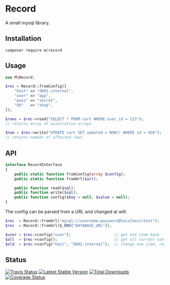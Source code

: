 # Record

A small mysql library.



## Installation

```
composer require m/record
```


## Usage

```php
use M\Record;

$rec = Record::fromConfig([
    "host" => "db01.internal",
    "user" => "app",
    "pass" => "secret",
    "db"   => "shop",
]);

$rows = $rec->read("SELECT * FROM cart WHERE user_id = 123");
// returns array of associative arrays

$num = $rec->write("UPDATE cart SET updated = NOW() WHERE id = 456");
// returns number of affected rows
```

## API

```php
interface RecordInterface
{
    public static function fromConfig(array $config);
    public static function fromUrl($url);

    public function read($sql);
    public function write($sql);
    public function config($key = null, $value = null);
}
```

The config can be parsed from a URL and changed at will:

```php
$rec  = Record::fromUrl("mysql://username:password@localhost/test");
$rec  = Record::fromUrl($_ENV["DATABASE_URL"]);

$user = $rec->config("user");                   // get one item back
$all  = $rec->config();                         // get all current config back
$old  = $rec->config("host", "db02.internal");  // change one item, returns old value
```


## Status

[![Travis Status](https://api.travis-ci.org/dotser/record.svg?branch=master)](https://travis-ci.org/dotser/record)
[![Latest Stable Version](https://poser.pugx.org/m/record/v/stable)](https://packagist.org/packages/m/record)
[![Total Downloads](https://poser.pugx.org/m/record/downloads)](https://packagist.org/packages/m/record)
[![Coverage Status](https://coveralls.io/repos/github/dotser/record/badge.svg?branch=master)](https://coveralls.io/github/dotser/record?branch=master)
